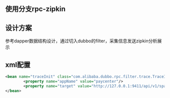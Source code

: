 ## 使用分支rpc-zipkin

## 设计方案
参考dapper数据结构设计，通过切入dubbo的filter，采集信息发送zipkin分析展示

## xml配置

```xml
<bean name="traceInit" class="com.alibaba.dubbo.rpc.filter.trace.TraceInit" init-method="init" destroy-method="destroy">
        <property name="appName" value="paycenter"/>
        <property name="target" value="http://127.0.0.1:9411/api/v1/spans"/>
</bean>
```
